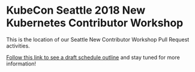 # KubeCon Seattle 2018 New Kubernetes Contributor Workshop

This is the location of our Seattle New Contributor Workshop Pull Request activities.

[Follow this link to see a draft schedule outline](https://git.k8s.io/community/events/2018/12-contributor-summit)
and stay tuned for more information!
